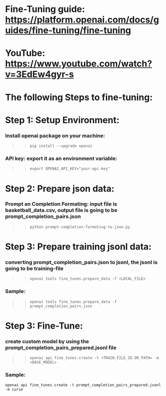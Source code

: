 

# Fine-Tuning guide: https://platform.openai.com/docs/guides/fine-tuning/fine-tuning
# YouTube: https://www.youtube.com/watch?v=3EdEw4gyr-s

# The following Steps to fine-tuning:

# Step 1: Setup Environment:
### Install openai package on your machine:
>> ```pip install --upgrade openai```

### API key: export it as an environment variable:
>> ```export OPENAI_API_KEY="your-api-key" ```

# Step 2: Prepare json data:
### Prompt an Completion Formating: input file is basketball_data.csv, output file is going to be prompt_completion_pairs.json
>> ```python prompt-completion-formating-to-json.py```

# Step 3: Prepare training jsonl data:
### converting prompt_completion_pairs.json to jsonl, the jsonl is going to be training-file
>> ```openai tools fine_tunes.prepare_data -f <LOCAL_FILE>```
### Sample:
>>```openai tools fine_tunes.prepare_data -f prompt_completion_pairs.json```

# Step 3: Fine-Tune:
### create custom model by using the prompt_completion_pairs_prepared.jsonl file
>> ```openai api fine_tunes.create -t <TRAIN_FILE_ID_OR_PATH> -m <BASE_MODEL>```
### Sample:
```openai api fine_tunes.create -t prompt_completion_pairs_prepared.jsonl -m curie```

